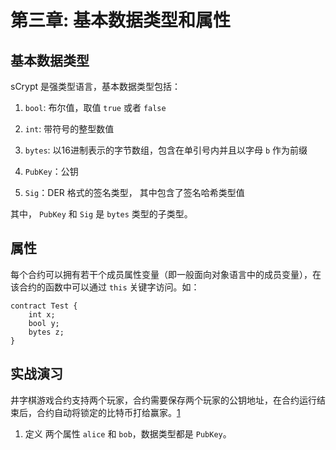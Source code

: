 # 第三章: 基本数据类型和属性

## 基本数据类型
sCrypt 是强类型语言，基本数据类型包括：

1. `bool`: 布尔值，取值 `true` 或者 `false`

2. `int`: 带符号的整型数值

3. `bytes`: 以16进制表示的字节数组，包含在单引号内并且以字母 `b` 作为前缀

4. `PubKey`：公钥

5. `Sig`：DER 格式的签名类型， 其中包含了签名哈希类型值


其中， `PubKey` 和 `Sig` 是 `bytes` 类型的子类型。

## 属性

每个合约可以拥有若干个成员属性变量（即一般面向对象语言中的成员变量），在该合约的函数中可以通过 `this` 关键字访问。如：


```solidity
contract Test {
    int x;
    bool y;
    bytes z;
}
```

## 实战演习

井字棋游戏合约支持两个玩家，合约需要保存两个玩家的公钥地址，在合约运行结束后，合约自动将锁定的比特币打给赢家。[1]



1. 定义 两个属性 `alice` 和 `bob`，数据类型都是 `PubKey`。

[1]: 也可能平分给两个玩家


